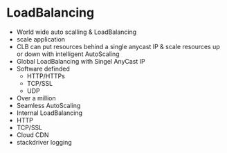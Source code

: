 # LoadBalancing
- World wide auto scalling & LoadBalancing
- scale application 
- CLB can put resources behind a single anycast IP & scale resources up or down with intelligent AutoScaling
- Global LoadBalancing with Singel AnyCast IP 
- Software definded 
  - HTTP/HTTPs
  - TCP/SSL
  - UDP
- Over a million 
- Seamless AutoScaling
- Internal LoadBalancing
- HTTP 
- TCP/SSL 
- Cloud CDN 
- stackdriver logging 